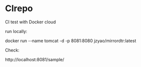 # CIrepo


CI test with Docker cloud

run locally:

docker run --name tomcat -d  -p 8081:8080 jzyao/mirrordtr:latest

Check:

http://localhost:8081/sample/
